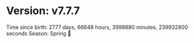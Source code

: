 # Version: v7.7.7
Time since birth: 2777 days, 66648 hours, 3998880 minutes, 239932800 seconds
Season: Spring 🌸
